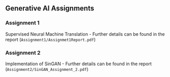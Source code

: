 ## Generative AI Assignments

### Assignment 1

Supervised Neural Machine Translation - Further details can be found in the report (`Assignment1/Assignmet1Report.pdf`)

### Assignment 2

Implementation of SinGAN - Further details can be found in the report (`Assignment2/SinGAN_Assignment_2.pdf`)
